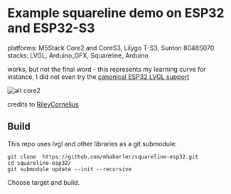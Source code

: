 # Example squareline demo on ESP32 and ESP32-S3

 platforms: M5Stack Core2 and CoreS3, Lilygo T-S3, Sunton 8048S070
 stacks: LVGL, Arduino_GFX, Squareline, Arduino

works, but not the final word - this represents my learning curve
for instance, I did not even try the [canonical ESP32 LVGL support](https://github.com/lvgl/lv_port_esp32)

![alt core2](https://i.imgur.com/bSeJPyV.png)

credits to [RileyCornelius](https://github.com/RileyCornelius/M5Stack-Core2-Lvgl-Example)


## Build

This repo uses lvgl and other libraries as a git submodule:

````
git clone  https://github.com/mhaberler/squareline-esp32.git
cd squareline-esp32/
git submodule update --init --recursive

````

Choose target and build.


